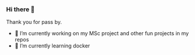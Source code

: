 ### Hi there 👋

Thank you for pass by. 

<!--
**jacksonmoji/jacksonmoji** is a ✨ _special_ ✨ repository because its `README.md` (this file) appears on your GitHub profile.

Here are some ideas to get you started:
-->

- 🔭 I’m currently working on my MSc project and other fun projects in my repos
- 🌱 I’m currently learning docker


